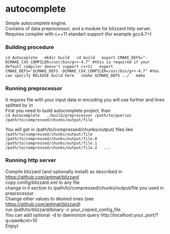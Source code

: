 autocomplete
============
Simple autocomplete engine.  
Contains of data preprocessor, and a module for blizzard http server.  
Requires compiler with c++11 standart support (for example gcc4.7+)  

### Building procedure
`cd Autocoplete  
mkdir build  
cd build  
export CMAKE_DEFS="-DCMAKE_CXX_COMPILER=/usr/bin/g++-4.7" #this is required if your default compiler doesn't support c++11  
export CMAKE_DEFS="$CMAKE_DEFS -DCMAKE_CXX_COMPILER=/usr/bin/g++-4.7" #You can specify RELEASE build here  
cmake $CMAKE_DEFS ../  
make`

### Running preprocessor
It requres file with your input data in encoding you will use further and lines splitted by \n  
First you need to build autocomplete project, than  
`cd Autocomplete  
./build/preprocessor /path/to/queries /path/to/compressed/chunks/output/file`  

You will get in /path/to/compressed/chunks/output/ files like  
`/path/to/compressed/chunks/output/file  
/path/to/compressed/chunks/output/file.0  
/path/to/compressed/chunks/output/file.1  
/path/to/compressed/chunks/output/file.2  
...`  

### Running http server
Compile blizzard (and optionally install) as described in https://github.com/antmat/blizzard  
copy config/blizzard.xml to any file  
change in it <params> section to /path/to/compressed/chunks/output/file you used in preprocessor  
Change other values to desired ones (see https://github.com/antmat/blizzard)  
run /path/to/blizzard/binary -c your_copied_config_file  
You can add optional -d to daemonize
query http://localhost:your_port/?q=qwe&cnt=10  
Enjoy)
